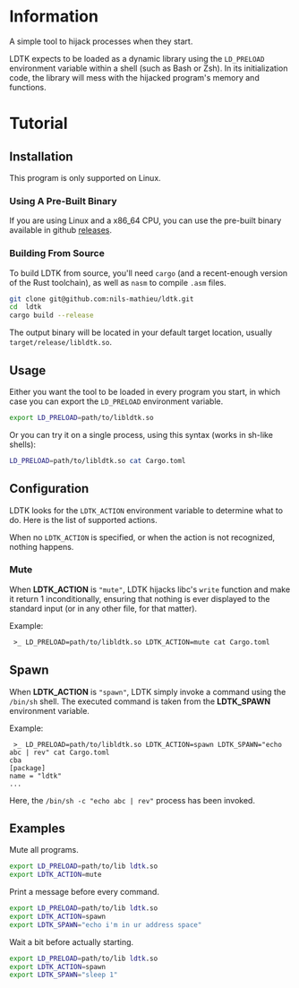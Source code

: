 # Information

A simple tool to hijack processes when they start.

LDTK expects to be loaded as a dynamic library using the `LD_PRELOAD` environment variable within
a shell (such as Bash or Zsh). In its initialization code, the library will mess with the hijacked
program's memory and functions.

# Tutorial

## Installation

This program is only supported on Linux.

### Using A Pre-Built Binary

If you are using Linux and a x86_64 CPU, you can use the pre-built binary available in github
[releases](https://github.com/nils-mathieu/ldtk/releases).

### Building From Source

To build LDTK from source, you'll need `cargo` (and a recent-enough version of the Rust toolchain),
as well as `nasm` to compile `.asm` files.

```bash
git clone git@github.com:nils-mathieu/ldtk.git
cd  ldtk
cargo build --release
```

The output binary will be located in your default target location, usually `target/release/libldtk.so`.

## Usage

Either you want the tool to be loaded in every program you start, in which case you can export the
`LD_PRELOAD` environment variable.

```bash
export LD_PRELOAD=path/to/libldtk.so
```

Or you can try it on a single process, using this syntax (works in sh-like shells):

```bash
LD_PRELOAD=path/to/libldtk.so cat Cargo.toml
```

## Configuration

LDTK looks for the `LDTK_ACTION` environment variable to determine what to do. Here is the list of
supported actions.

When no `LDTK_ACTION` is specified, or when the action is not recognized, nothing happens.

### Mute

When **LDTK_ACTION** is `"mute"`, LDTK hijacks libc's `write` function and make it return 1
inconditionally, ensuring that nothing is ever displayed to the standard input (or in any other
file, for that matter).

Example:

```txt
 >_ LD_PRELOAD=path/to/libldtk.so LDTK_ACTION=mute cat Cargo.toml
```

## Spawn

When **LDTK_ACTION** is `"spawn"`, LDTK simply invoke a command using the `/bin/sh` shell. The
executed command is taken from the **LDTK_SPAWN** environment variable.

Example:

```
 >_ LD_PRELOAD=path/to/libldtk.so LDTK_ACTION=spawn LDTK_SPAWN="echo abc | rev" cat Cargo.toml
cba
[package]
name = "ldtk"
...
```

Here, the `/bin/sh -c "echo abc | rev"` process has been invoked.

## Examples

Mute all programs.

```bash
export LD_PRELOAD=path/to/lib ldtk.so
export LDTK_ACTION=mute
```

Print a message before every command.

```bash
export LD_PRELOAD=path/to/lib ldtk.so
export LDTK_ACTION=spawn
export LDTK_SPAWN="echo i'm in ur address space"
```

Wait a bit before actually starting.

```bash
export LD_PRELOAD=path/to/lib ldtk.so
export LDTK_ACTION=spawn
export LDTK_SPAWN="sleep 1"
```
